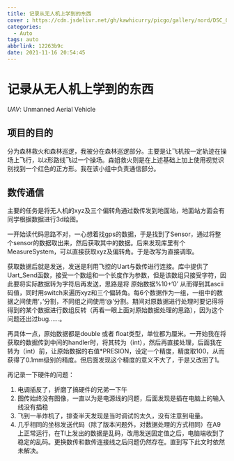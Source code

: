 ```yaml
---
title: 记录从无人机上学到的东西
cover : https://cdn.jsdelivr.net/gh/kawhicurry/picgo/gallery/nord/DSC_0145.JPG
categories:
  - Auto
tags: auto
abbrlink: 12263b9c
date: 2021-11-16 20:54:45
---
```


# 记录从无人机上学到的东西

*UAV*: Unmanned Aerial Vehicle

## 项目的目的

分为森林救火和森林巡逻，我被分在森林巡逻部分。主要是让飞机按一定轨迹在操场上飞行，以z形路线飞过一个操场。森姐救火则是在上述基础上加上使用视觉识别找到一个红色的正方形。我在该小组中负责通信部分。

## 数传通信

主要的任务是将无人机的xyz及三个偏转角通过数传发到地面站，地面站方面会有同学根据数据进行3d绘图。

一开始读代码思路不对，一心想着找gps的数据，于是找到了Sensor，通过将整个sensor的数据取出来，然后获取其中的数据。后来发现库里有个MeasureSystem，可以直接获取xyz及偏转角。于是改写为直接调取。

获取数据后就是发送，发送是利用飞控的Uart与数传进行连接。库中提供了Uart_Send函数，接受一个数组和一个长度作为参数，但是该数组只接受字符，因此要将实际数据转为字符后再发送，思路是将 原始数据%10+‘0’ 从而得到其ascii码值，同时用switch来遍历xyz和三个偏转角。每6个数据作为一组，一组中的数据之间使用‘，’分割，不同组之间使用‘@’分割。期间对原数据进行处理时要记得将得到的某个数据进行数组反转（再看一眼上面对原始数据处理的思路），因为这个问题还出过bug……。

再具体一点，原始数据都是double 或者 float类型，单位都为厘米。一开始我在将获取的数据传到中间的handler时，将其转为（int），然后再直接处理，后面我在转为（int）前，让原始数据的右值*PRESION，设定一个精度，精度取100，从而获得了0.1mm级别的精度。但后面发现这个精度的意义不大了，于是又改回了1。

再记录一下硬件的问题：

1. 电调插反了，折磨了搞硬件的兄弟一下午
2. 图传始终没有图像，一直以为是电源线的问题，后面发现是插在电脑上的输入线没有插稳
3. 飞到一半炸机了，排查半天发现是当时调试的太久，没有注意到电量。
4. 几乎相同的坐标发送代码（除了版本问题外，对数据处理的方式相同）在A9上正常运行，在TI上发出的数据是乱码，改用发送固定值之后，电脑端收到了稳定的乱码。更换数传和数传连接线之后问题仍然存在。直到写下此文时依然未解决。
